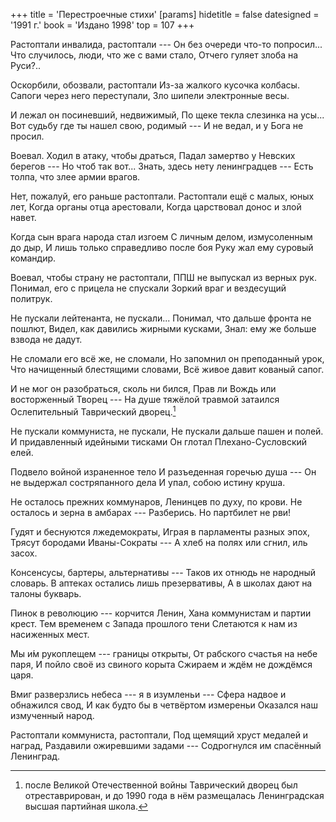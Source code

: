 +++
title = 'Перестроечные стихи'
[params]
  hidetitle = false
  datesigned = '1991 г.'
  book = 'Издано 1998'
  top = 107
+++
<!-- Перестроечные стихи -->

Растоптали инвалида, растоптали ---
Он без очереди что-то попросил...
Что случилось, люди, что же с вами стало,
Отчего гуляет злоба на Руси?..

Оскорбили, обозвали, растоптали
Из-за жалкого кусочка колбасы.
Сапоги через него переступали,
Зло шипели электронные весы.

И лежал он посиневший, недвижимый,
По щеке текла слезинка на усы...
Вот судьбу где ты нашел свою, родимый ---
И не ведал, и у Бога не просил.

Воевал. Ходил в атаку, чтобы драться,
Падал замертво у Невских берегов ---
Но чтоб так вот... Знать, здесь нету ленинградцев ---
Есть толпа, что злее армии врагов.

Нет, пожалуй, его раньше растоптали.
Растоптали ещё с малых, юных лет,
Когда органы отца арестовали,
Когда царствовал донос и злой навет.

Когда сын врага народа стал изгоем
С личным делом, измусоленным до дыр,
И лишь только справедливо после боя
Руку жал ему суровый командир.

Воевал, чтобы страну не растоптали,
ППШ не выпускал из верных рук.
Понимал, его с прицела не спускали
Зоркий враг и вездесущий политрук.

Не пускали лейтенанта, не пускали...
Понимал, что дальше фронта не пошлют,
Видел, как давились жирными кусками,
Знал: ему же больше взвода не дадут.

Не сломали его всё же, не сломали,
Но запомнил он преподанный урок,
Что начищенный блестящими словами,
Всё живое давит кованый сапог.

И не мог он разобраться, сколь ни бился,
Прав ли Вождь или восторженный Творец ---
На душе тяжёлой травмой затаился
Ослепительный Таврический дворец.[^1]

Не пускали коммуниста, не пускали,
Не пускали дальше пашен и полей.
И придавленный идейными тисками
Он глотал Плехано-Сусловский елей.

Подвело войной израненное тело
И разъеденная горечью душа ---
Он не выдержал состряпанного дела
И упал, собою истину круша.

<!-- 
Растоптали ветерана, растоптали ---
Он был горд и снисхожденья не просил.
И не просто растоптали, а распяли,
Лишь за прошлое, что он в себе носил.

А носил в себе он поле Куликово
И побоище на озере Чудском ---
Вы прислушайтесь, как цокают подковы
И звенят мечи в смятении людском.

У него в глазах навек запечатлелись
Дали дальние, студёные моря,
Что приветливо и таяли, и грелись,
Когда первым он бросал в них якоря.

Он носил в себе Аляску и Курилы,
Видел Плевну, видел Кушку, Измаил,
Всё пытались, но его не покорили
И он матушке Руси не изменил.

Если ж цепи надевали --- разрывал их,
Шел за Разиным и Марсельезу пел.
Как бы оптом в кабаки не зазывали ---
Всё осилил он и всё перетерпел.

И мечтал всегда о волюшке, о воле,
О великой и незыблемой Руси,
Сам возделывал свое родное поле,
Подаяния у мира не просил.

Остановился бронепоезд,
Не потому, что стал в тупик,
И травы буйные, по пояс,
Поникли тоже в этот миг.

Ударил залп из всех орудий,
Склонилось Знамя --- красный цвет,
Скорбите, люди, плачьте, люди,
В нём командира больше нет.

Ушел от нас в другие дали.
Оставив верный экипаж ---
Мы три войны провоевали
С тобою, славный воин наш.

Сначала противо германца
В окопах первой мировой,
Немецкий штык, Россия в ранцах,
Три года на передовой.

Познав военное искусство,
Читали марксов «Капитал»,
В рубахах вши, в желудках пусто ---
И Алый флаг затрепетал.

Взвился над Матушкой Россией,
Горячей кровушкой горя,
Свою покорность враз осилив,
Восстал народ, прогнал царя.

Столетья в Истории значимы мигу,
Подумаешь: эры, периоды, век,
Проходят и прошлому делает фигу
Неблагодарный пустой человек.

Вам нужны примеры:
Пожалуйста, мигом.
Удельные княжества, нищая Русь
Трехвековое монгольское иго,
По дому Романовых стыдная грусть


-->

Не осталось прежних коммунаров,
Ленинцев по духу, по крови.
Не осталось и зерна в амбарах ---
Разберись. Но партбилет не рви!

Гудят и беснуются лжедемократы,
Играя в парламенты разных эпох,
Трясут бородами Иваны-Сократы ---
А хлеб на полях или сгнил, иль засох.

Консенсусы, бартеры, альтернативы ---
Таков их отнюдь не народный словарь.
В аптеках остались лишь презервативы,
А в школах дают на талоны букварь.

<!--
Петербург! А жизнь такая бесовская ---
Самодержец в мученическом венце,
Князь Гагарин и графиня Шаховская
Кружат в вальсе в ослепительном дворце!
-->

Пинок в революцию --- корчится Ленин,
Хана коммунистам и партии крест.
Тем временем с Запада прошлого тени
Слетаются к нам из насиженных мест.

Мы и&#x301;м рукоплещем --- границы открыты,
От рабского счастья на небе паря,
И пойло своё из свиного корыта
Сжираем и ждём не дождёмся царя.

Вмиг разверзлись небеса --- я в изумленьи ---
Сфера надвое и обнажился свод,
И как будто бы в четвёртом измереньи
Оказался наш измученный народ.

Растоптали коммуниста, растоптали,
Под щемящий хруст медалей и наград,
Раздавили ожиревшими задами ---
Содрогнулся им спасённый Ленинград.

<!--
Я слышал, новый колокол отлили
Для Спас-Преображенского Собора,
Как будто наши души все отмыли
От стыдного вселенского позора.
-->

<!-- 1991 г. -->
<!-- Издано 1998 -->

[^1]: после Великой Отечественной войны Таврический дворец был отреставрирован, и до 1990 года в нём размещалась Ленинградская высшая партийная школа.

